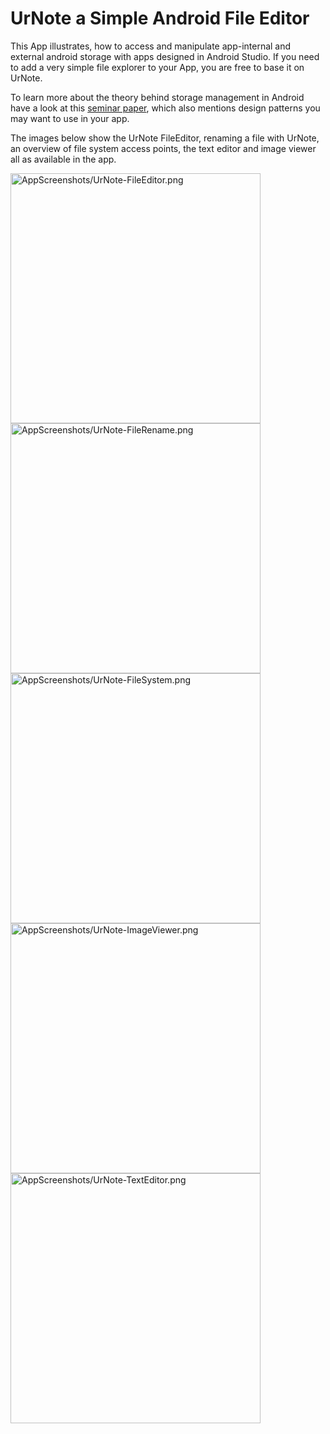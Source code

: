# UrNote a Simple Android File Editor
<p>This App illustrates, how to access and manipulate app-internal
and external android storage with apps designed in Android Studio.
If you need to add a very simple file explorer to your App, you are free to base it on UrNote.</p>

<p>To learn more about the theory behind storage management in Android have a look at this <a href="http://richard.siegel.work/documents/Android-Storage.pdf">seminar paper</a>, which also mentions design patterns you may want to use in your app.</p>

<p>The images below show the UrNote FileEditor, renaming a file with UrNote, an overview of file system access points, the text editor and image viewer all as available in the app.</p>

<img
alt="AppScreenshots/UrNote-FileEditor.png"
src="https://raw.githubusercontent.com/RichardSiegel/AndroidFileEditorUrNote/master/AppScreenshots/UrNote-FileEditor.png"
width="400px"
align="left"
/>

<img
alt="AppScreenshots/UrNote-FileRename.png"
src="https://raw.githubusercontent.com/RichardSiegel/AndroidFileEditorUrNote/master/AppScreenshots/UrNote-FileRename.png"
width="400px"
align="left"
/>

<img
alt="AppScreenshots/UrNote-FileSystem.png"
src="https://raw.githubusercontent.com/RichardSiegel/AndroidFileEditorUrNote/master/AppScreenshots/UrNote-FileSystem.png"
width="400px"
align="left"
/>

<img
alt="AppScreenshots/UrNote-ImageViewer.png"
src="https://raw.githubusercontent.com/RichardSiegel/AndroidFileEditorUrNote/master/AppScreenshots/UrNote-ImageViewer.png"
width="400px"
align="left"
/>

<img
alt="AppScreenshots/UrNote-TextEditor.png"
src="https://raw.githubusercontent.com/RichardSiegel/AndroidFileEditorUrNote/master/AppScreenshots/UrNote-TextEditor.png"
width="400px"
align="left"
/>
